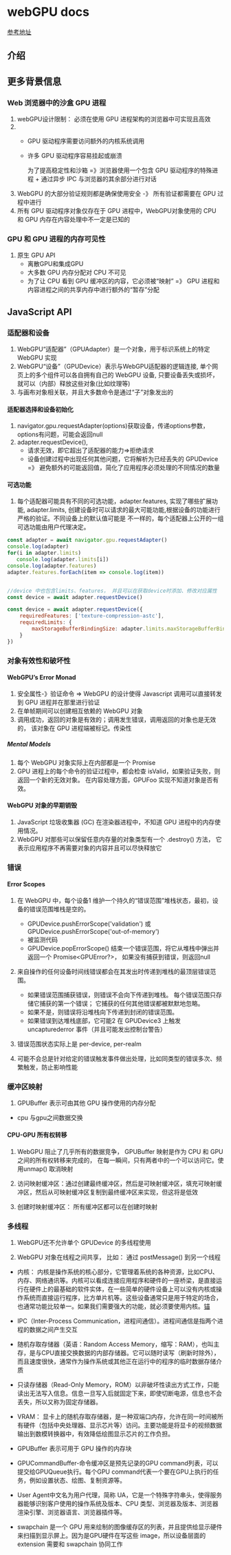 # webGPU docs

[参考地址](https://www.orillusion.com/zh/explainer.html)

## 介绍

### 

## 更多背景信息

### Web 浏览器中的沙盒 GPU 进程

1. webGPU设计限制： 必须在使用 GPU 进程架构的浏览器中可实现且高效
2. 
   - GPU 驱动程序需要访问额外的内核系统调用
   - 许多 GPU 驱动程序容易挂起或崩溃

     为了提高稳定性和沙箱 =》浏览器使用一个包含 GPU 驱动程序的特殊进程 + 通过异步 IPC 与浏览器的其余部分进行对话
3. WebGPU 的大部分验证规则都是确保使用安全 -》 所有验证都需要在 GPU 过程中进行
4. 所有 GPU 驱动程序对象仅存在于 GPU 进程中，WebGPU对象使用的 CPU 和 GPU 内存在内容处理中不一定是已知的


### GPU 和 GPU 进程的内存可见性

1. 原生 GPU API
   - 离散GPU和集成GPU
   - 大多数 GPU 内存分配对 CPU 不可见
   - 为了让 CPU 看到 GPU 缓冲区的内容，它必须被“映射” =》 GPU 进程和内容进程之间的共享内存中进行额外的“暂存”分配

## JavaScript API


### 适配器和设备

1. WebGPU“适配器”（GPUAdapter）是一个对象，用于标识系统上的特定 WebGPU 实现
2. WebGPU“设备”（GPUDevice）表示与WebGPU适配器的逻辑连接, 单个网页上的多个组件可以各自拥有自己的 WebGPU 设备, 只要设备丢失或损坏，就可以（内部）释放这些对象(比如纹理等)
3. 与画布对象相关联，并且大多数命令是通过“子”对象发出的

#### 适配器选择和设备初始化

1. navigator.gpu.requestAdapter(options)获取设备，传递options参数，options有问题，可能会返回null
2. adapter.requestDevice(), 
   - 请求无效，即它超出了适配器的能力=>拒绝请求
   - 设备创建过程中出现任何其他问题，它将解析为已经丢失的 GPUDevice
=》 避免额外的可能返回值，简化了应用程序必须处理的不同情况的数量

####  可选功能

1. 每个适配器可能具有不同的可选功能，adapter.features, 实现了哪些扩展功能, adapter.limits, 创建设备时可以请求的最大可能功能,根据设备的功能进行严格的验证。不同设备上的默认值可能是 不一样的，每个适配器上公开的一组可选功能由用户代理决定。

```js
const adapter = await navigator.gpu.requestAdapter()
console.log(adapter)
for(i in adapter.limits)
   console.log(adapter.limits[i])
console.log(adapter.features)
adapter.features.forEach(item => console.log(item))


//device 中也包含limits、features， 并且可以在获取device时添加、修改对应属性
const device = await adapter.requestDevice()

const device = await adapter.requestDevice({
    requiredFeatures: ['texture-compression-astc'],
    requiredLimits: {
        maxStorageBufferBindingSize: adapter.limits.maxStorageBufferBindingSize
    }
})
```

### 对象有效性和破坏性

#### WebGPU’s Error Monad

1. 安全属性-》验证命令 => WebGPU 的设计使得 Javascript 调用可以直接转发到 GPU 进程并在那里进行验证
2. 在单帧期间可以创建相互依赖的 WebGPU 对象
3. 调用成功，返回的对象是有效的；调用发生错误，调用返回的对象也是无效的， 该对象在 GPU 进程端被标记。传染性

##### Mental Models

1. 每个 WebGPU 对象实际上在内部都是一个 Promise
2. GPU 进程上的每个命令的验证过程中，都会检查 isValid，如果验证失败，则返回一个新的无效对象。 在内容处理方面，GPUFoo 实现不知道对象是否有效。

#### WebGPU 对象的早期销毁

1. JavaScript 垃圾收集器 (GC) 在渲染器进程中，不知道 GPU 进程中的内存使用情况。
2. WebGPU 对那些可以保留任意内存量的对象类型有一个 .destroy() 方法， 它表示应用程序不再需要对象的内容并且可以尽快释放它

### 错误

#### Error Scopes

1. 在 WebGPU 中，每个设备1 维护一个持久的“错误范围”堆栈状态，最初，设备的错误范围堆栈是空的。

   - GPUDevice.pushErrorScope('validation') 或 GPUDevice.pushErrorScope('out-of-memory')
   - 被监测代码
   - GPUDevice.popErrorScope() 结束一个错误范围，将它从堆栈中弹出并返回一个 Promise<GPUError?>， 如果没有捕获到错误，则返回null

2. 来自操作的任何设备时间线错误都会在其发出时传递到堆栈的最顶层错误范围。

   - 如果错误范围捕获错误，则错误不会向下传递到堆栈。 每个错误范围只存储它捕获的第一个错误； 它捕获的任何其他错误都被默默地忽略。
   - 如果不是，则错误将沿堆栈向下传递到封闭的错误范围。
   - 如果错误到达堆栈底部，它可能2 在 GPUDevice3 上触发 uncapturederror 事件（并且可能发出控制台警告）

3. 错误范围状态实际上是 per-device, per-realm

4. 可能不会总是针对给定的错误触发事件做出处理，比如同类型的错误多次、频繁触发，防止影响性能


### 缓冲区映射

1. GPUBuffer 表示可由其他 GPU 操作使用的内存分配

- cpu 与gpu之间数据交换

#### CPU-GPU 所有权转移

1. WebGPU 阻止了几乎所有的数据竞争， GPUBuffer 映射是作为 CPU 和 GPU 之间的所有权转移来完成的， 在每一瞬间，只有两者中的一个可以访问它。使用unmap() 取消映射

2. 访问映射缓冲区：通过创建最终缓冲区，然后是可映射缓冲区，填充可映射缓冲区，然后从可映射缓冲区复制到最终缓冲区来实现，但这将是低效

3. 创建时映射缓冲区：  所有缓冲区都可以在创建时映射

### 多线程

1. WebGPU还不允许单个 GPUDevice 的多线程使用

2. WebGPU 对象在线程之间共享， 比如： 通过 postMessage() 到另一个线程



- 内核： 内核是操作系统的核心部分，它管理着系统的各种资源，比如CPU、内存、网络通讯等。内核可以看成连接应用程序和硬件的一座桥梁，是直接运行在硬件上的最基础的软件实体，在一些简单的硬件设备上可以没有内核或操作系统而直接运行程序，比方单片机等。这些设备通常只是用于特定的场合，也通常功能比较单一。如果我们需要强大的功能，就必须要使用内核。[锚](https://zhuanlan.zhihu.com/p/412986619)

- IPC（Inter-Process Communication，进程间通信）。进程间通信是指两个进程的数据之间产生交互

- 随机存取存储器（英语：Random Access Memory，缩写：RAM），也叫主存，是与CPU直接交换数据的内部存储器。它可以随时读写（刷新时除外），而且速度很快，通常作为操作系统或其他正在运行中的程序的临时数据存储介质

- 只读存储器（Read-Only Memory，ROM）以非破坏性读出方式工作，只能读出无法写入信息。信息一旦写入后就固定下来，即使切断电源，信息也不会丢失，所以又称为固定存储器。

- VRAM： 显卡上的随机存取存储器，是一种双端口内存，允许在同一时间被所有硬件（包括中央处理器、显示芯片等）访问。主要功能是将显卡的视频数据输出到数模转换器中，有效降低绘图显示芯片的工作负担。

- GPUBuffer 表示可用于 GPU 操作的内存块

- GPUCommandBuffer-命令缓冲区是预先记录的GPU command列表，可以提交给GPUQueue执行。每个GPU command代表一个要在GPU上执行的任务，例如设置状态、绘图、复制资源等。

- User Agent中文名为用户代理，简称 UA，它是一个特殊字符串头，使得服务器能够识别客户使用的操作系统及版本、CPU 类型、浏览器及版本、浏览器渲染引擎、浏览器语言、浏览器插件等。

- swapchain 是一个 GPU 用来绘制的图像缓存区的列表，并且提供给显示硬件来扫描到显示屏上。因为是GPU硬件在写这些 image，所以设备层面的 extension 需要和 swapchain 协同工作

